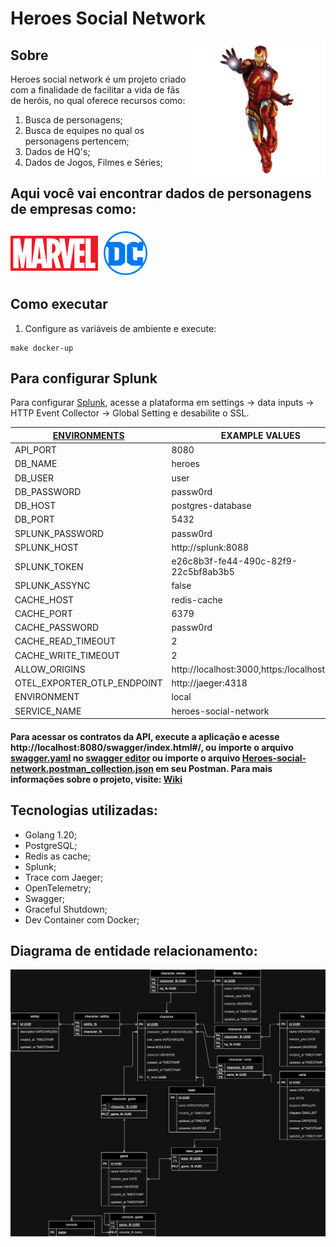 # Heroes Social Network

<img align="right" width="220px" src="docs/assets/ironman.png">

## Sobre


Heroes social network é um projeto criado com a finalidade de facilitar a vida de fãs de heróis, no qual oferece recursos como:

1. Busca de personagens;
2. Busca de equipes no qual os personagens pertencem;
3. Dados de HQ's;
4. Dados de Jogos, Filmes e Séries;


## Aqui você vai encontrar dados de personagens de empresas como:

<img align="center" width="140px" src="docs/assets/marvel.png">
<img align="center" width="80px" src="docs/assets/DC_Comics_logo.png">



## Como executar

1. Configure as variáveis de ambiente e execute:
~~~ make 
make docker-up
~~~

## Para configurar Splunk

Para configurar [Splunk](http://localhost:8000/), acesse a plataforma em settings -> data inputs -> HTTP Event Collector -> Global Setting e desabilite o SSL.

|[ENVIRONMENTS](build/.env.example)                  | EXAMPLE VALUES                           |
|----------------------------|------------------------------------------|
|API_PORT                    | 8080                                     |
|DB_NAME                     | heroes                                   |
|DB_USER                     | user                                     |
|DB_PASSWORD                 |passw0rd                                  |
|DB_HOST                     |postgres-database                         |
|DB_PORT                     |5432                                      |
|SPLUNK_PASSWORD             |passw0rd                                  |
|SPLUNK_HOST                 |http://splunk:8088                        |
|SPLUNK_TOKEN                |e26c8b3f-fe44-490c-82f9-22c5bf8ab3b5      |
|SPLUNK_ASSYNC               |false                                     |
|CACHE_HOST                  |redis-cache                               |
|CACHE_PORT                  |6379                                      |
|CACHE_PASSWORD              |passw0rd                                  |
|CACHE_READ_TIMEOUT          |2                                         |
|CACHE_WRITE_TIMEOUT         |2                                         |
|ALLOW_ORIGINS               |http://localhost:3000,https:/localhost:8080|
|OTEL_EXPORTER_OTLP_ENDPOINT |http://jaeger:4318                        |
|ENVIRONMENT                 |local                                     |
|SERVICE_NAME                |heroes-social-network                     |


#### Para acessar os contratos da API, execute a aplicação e acesse http://localhost:8080/swagger/index.html#/, ou importe o arquivo [swagger.yaml](/docs/swagger.yaml) no [swagger editor](https://editor.swagger.io/) ou importe o arquivo [Heroes-social-network.postman_collection.json](/docs/heroes-social-network.postman_collection.json) em seu Postman. Para mais informações sobre o projeto, visite: [Wiki](https://github.com/LeandroAlcantara-1997/heroes-social-network/wiki)


## Tecnologias utilizadas:

* Golang 1.20;
* PostgreSQL;
* Redis as cache;
* Splunk;
* Trace com Jaeger;
* OpenTelemetry;
* Swagger;
* Graceful Shutdown;
* Dev Container com Docker;


## Diagrama de entidade relacionamento:

![diagram](/docs/assets/heroes-social-network.jpg)